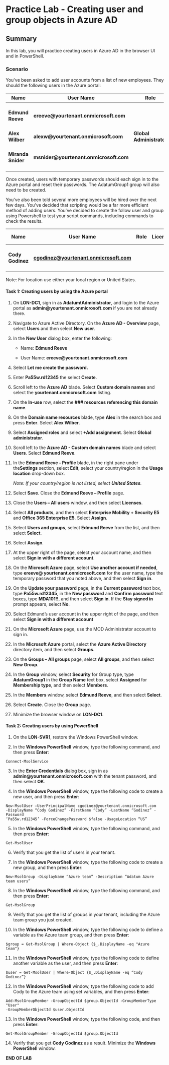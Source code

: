 # Practice Lab - Creating user and group objects in Azure AD

## Summary

In this lab, you will practice creating users in Azure AD in the browser UI and in PowerShell.

### Scenario

You've been asked to add user accounts from a list of new employees.  They should the following users in the Azure portal:

| **Name**           | **User Name**                           | **Role**                 | **License**                 | **Password**      | **Security Group** |
|--------------------|-----------------------------------------|--------------------------|-----------------------------|-------------------|--------------------|
| **Edmund Reeve**   | **ereeve\@yourtenant.onmicrosoft.com**  |                          | **EMS E5 and O365 Ent E5**  | **Pa55w.rd12345** | **AdatumGroup1**   |
| **Alex Wilber**    | **alexw\@yourtenant.onmicrosoft.com**   | **Global Administrator** |                             | **(temporary)**   |                    |
| **Miranda Snider** | **msnider\@yourtenant.onmicrosoft.com** |                          | **EMS E5 and O365 Ent E5**  | **(temporary)**   |                    |

Once created, users with temporary passwords should each sign in to the Azure portal and reset their passwords. The AdatumGroup1 group will also need to be created.

You've also been told several more employees will be hired over the next few days.  You've decided that scripting would be a far more efficient method of adding users. You've decided to create the follow user and group using Powershell to test your script commands, including commands to check the results. 

| **Name**           | **User Name**                           | **Role**                 | **License**                 | **Password**      | **Security Group** |
|--------------------|-----------------------------------------|--------------------------|-----------------------------|-------------------|--------------------|
| **Cody Godinez**   | **cgodinez@yourtenant.onmicrosoft.com**  |                          |   | **Pa55w.rd12345** | **Adatum Azure team users**   |

Note: For location use either your local region or United States. 

#### Task 1: Creating users by using the Azure portal

1.  On **LON-DC1**, sign in as **Adatum\\Administrator**, and login to the
    Azure portal as **admin\@yourtenant.onmicrosoft.com** if you are not already there.
    
2.  Navigate to Azure Active Directory.  On the **Azure AD - Overview** page, select 
    **Users** and then select **New user**.

3.  In the **New User** dialog box, enter the following:

    -  Name: **Edmund Reeve**

    -  User Name: **ereeve\@yourtenant.onmicrosoft.com**

4.  Select **Let me create the password.**

5.  Enter **Pa55w.rd12345** the select **Create**.

6.  Scroll left to the **Azure AD** blade. Select **Custom domain names** and select 
    the **yourtenant.onmicrosoft.com** listing.

7.  On the **In-use** row, select the **### resources referencing this domain name**. 

8.  On the **Domain name resources** blade, type **Alex** in the search box and 
    press **Enter**. Select **Alex Wilber**.

9.  Select **Assigned roles** and select **+Add assignment**. Select **Global administrator**.

10. Scroll left to the **Azure AD - Custom domain names** blade and select **Users**. 
    Select **Edmund Reeve**.

11. In the **Edmund Reeve - Profile** blade, in the right pane under the**Settings** 
    section, select **Edit**, select your country/region in the **Usage location** drop-down box. 
    
    _Note: If your country/region is not listed, select **United States**._
    
12. Select **Save**. Close the **Edmund Reeve – Profile** page.

13. Close the **Users – All users** window, and then select **Licenses**.

14. Select **All products**, and then select **Enterprise Mobility + Security
    E5** and **Office 365 Enterprise E5**. Select **Assign**.

15. Select **Users and groups**, select **Edmund Reeve** from the list, and
    then select **Select**.

16. Select **Assign**.

17. At the upper right of the page, select your account name, and then select
    **Sign in with a different account**.

18. On the **Microsoft Azure** page, select **Use another account if needed**,
    type **ereeve\@ yourtenant.onmicrosoft.com** for the user name, type the
    temporary password that you noted above, and then select **Sign in**.

19. On the **Update your password** page, in the **Current password** text box,
    type **Pa55w.rd12345**, in the **New password** and **Confirm
    password** text boxes, type **MDA101!!**, and then select **Sign in**. If the
    **Stay signed in** prompt appears, select **No**.

20. Select Edmund’s user account in the upper right of the page, and then select
    **Sign in with a different account**

21. On the **Microsoft Azure** page, use the MOD Administrator account to sign
    in.

22. In the **Microsoft Azure** portal, select the **Azure Active Directory**
    directory item, and then select **Groups.**

23. On the **Groups – All groups** page, select **All groups**, and then select
    **New Group**.

24. In the **Group** window, select **Security** for Group type, type
    **AdatumGroup1** in the **Group Name** text box, select **Assigned** for
    **Membership type**, and then select **Members**.

25. In the **Members** window, select **Edmund Reeve**, and then select
    **Select**.

26. Select **Create**. Close the **Group** page.

27. Minimize the browser window on **LON-DC1**.

#### Task 2: Creating users by using PowerShell

1.  On the **LON-SVR1**, restore the Windows PowerShell window.

2.  In the **Windows PowerShell** window, type the following command, and then press
    **Enter**:

```
Connect-MsolService

```
3.  In the **Enter Credentials** dialog box, sign in as
    **admin\@yourtenant.onmicrosoft.com** with the tenant password, and then
    select **OK**.

4.  In the **Windows PowerShell** window, type the following code to create a new user, and then press
    **Enter**:

```
New-MsolUser –UserPrincipalName cgodinez@yourtenant.onmicrosoft.com
-DisplayName “Cody Godinez” -FirstName “Cody” -LastName “Godinez” -Password
‘Pa55w.rd12345’ -ForceChangePassword $false -UsageLocation “US”

```
5.  In the **Windows PowerShell** window, type the following command, and then press
    **Enter**:

```
Get-MsolUser

```
6.  Verify that you get the list of users in your tenant.

7.  In the **Windows PowerShell** window, type the following code to create a new group, and then press
    **Enter**:

```
New-MsolGroup -DisplayName “Azure team” -Description “Adatum Azure team users”

```
8.  In the **Windows PowerShell** window, type the following command, and then press
    **Enter**:

```
Get-MsolGroup

```
9.  Verify that you get the list of groups in your tenant, including the Azure team group you just created.

10.  In the **Windows PowerShell** window, type the following code to define a variable as the Azure team group, and then press
    **Enter**:

```
$group = Get-MsolGroup | Where-Object {$_.DisplayName -eq "Azure team"}

```
11.  In the **Windows PowerShell** window, type the following code to define another variable as the user, and then press
    **Enter**:

```
$user = Get-MsolUser | Where-Object {$_.DisplayName -eq “Cody Godinez”}

```
12.  In the **Windows PowerShell** window, type the following code to add Cody to the Azure team using set variables, and then press
    **Enter**:

```
Add-MsolGroupMember -GroupObjectId $group.ObjectId -GroupMemberType "User"
-GroupMemberObjectId $user.ObjectId

```
13.  In the **Windows PowerShell** window, type the following code, and then press
    **Enter**:

```
Get-MsolGroupMember -GroupObjectId $group.ObjectId

```
14.  Verify that you get **Cody Godinez** as a result. Minimize the **Windows PowerShell** window.

**END OF LAB**